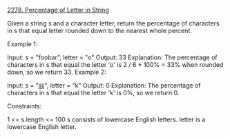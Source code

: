
<a href="https://leetcode.com/problems/percentage-of-letter-in-string/">2278. Percentage of Letter in String</a>

Given a string s and a character letter, return the percentage of characters in s that equal letter rounded down to the nearest whole percent.



Example 1:

Input: s = "foobar", letter = "o"
Output: 33
Explanation:
The percentage of characters in s that equal the letter 'o' is 2 / 6 * 100% = 33% when rounded down, so we return 33.
Example 2:

Input: s = "jjjj", letter = "k"
Output: 0
Explanation:
The percentage of characters in s that equal the letter 'k' is 0%, so we return 0.


Constraints:

1 <= s.length <= 100
s consists of lowercase English letters.
letter is a lowercase English letter.